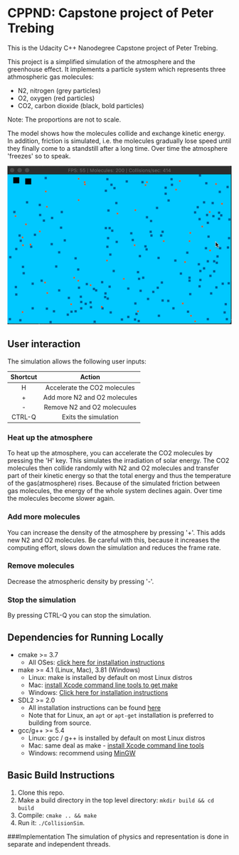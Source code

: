 # CPPND: Capstone project of Peter Trebing

This is the Udacity C++ Nanodegree Capstone project of Peter Trebing.

This project is a simplified simulation of the atmosphere and the greenhouse effect. 
It implements a particle system which represents three athmospheric gas molecules: 

- N2, nitrogen (grey particles)
- O2, oxygen  (red particles)
- CO2, carbon dioxide (black, bold particles)

Note: The proportions are not to scale. 

The model shows how the molecules collide and exchange kinetic energy. 
In addition, friction is simulated, i.e. the molecules gradually lose speed until 
they finally come to a standstill after a long time. Over time the atmosphere 'freezes' so to speak.

![](CollisionSim.gif)

## User interaction
The simulation allows the following user inputs:

| Shortcut        | Action                        | 
| :-------------: |:-----------------------------:| 
| H               | Accelerate the CO2 molecules  |
| +               | Add more N2 and O2 molecules  |
| -               | Remove N2 and O2 molecuules   |
| CTRL-Q          | Exits the simulation          |

### Heat up the atmosphere
To heat up the atmosphere, you can accelerate the CO2 molecules 
by pressing the 'H' key. This simulates the irradiation of solar energy. 
The CO2 molecules then collide randomly with N2 and O2 molecules and transfer 
part of their kinetic energy so that the total energy and thus the temperature of the 
gas(atmosphere) rises. Because of the simulated friction between gas molecules, the energy of 
the whole system declines again. Over time the molecules become slower again.

### Add more molecules
You can increase the density of the atmosphere by pressing '+'. This adds new N2 and O2 molecules.
Be careful with this, because it increases the computing effort, 
slows down the simulation and reduces the frame rate.

### Remove molecules
Decrease the atmospheric density by pressing '-'.

### Stop the simulation
By pressing CTRL-Q you can stop the simulation.

## Dependencies for Running Locally
* cmake >= 3.7
  * All OSes: [click here for installation instructions](https://cmake.org/install/)
* make >= 4.1 (Linux, Mac), 3.81 (Windows)
  * Linux: make is installed by default on most Linux distros
  * Mac: [install Xcode command line tools to get make](https://developer.apple.com/xcode/features/)
  * Windows: [Click here for installation instructions](http://gnuwin32.sourceforge.net/packages/make.htm)
* SDL2 >= 2.0
  * All installation instructions can be found [here](https://wiki.libsdl.org/Installation)
  * Note that for Linux, an `apt` or `apt-get` installation is preferred to building from source.
* gcc/g++ >= 5.4
  * Linux: gcc / g++ is installed by default on most Linux distros
  * Mac: same deal as make - [install Xcode command line tools](https://developer.apple.com/xcode/features/)
  * Windows: recommend using [MinGW](http://www.mingw.org/)

## Basic Build Instructions

1. Clone this repo.
2. Make a build directory in the top level directory: `mkdir build && cd build`
3. Compile: `cmake .. && make`
4. Run it: `./CollisionSim`.


###Implementation
The simulation of physics and representation is done in separate and independent threads.
